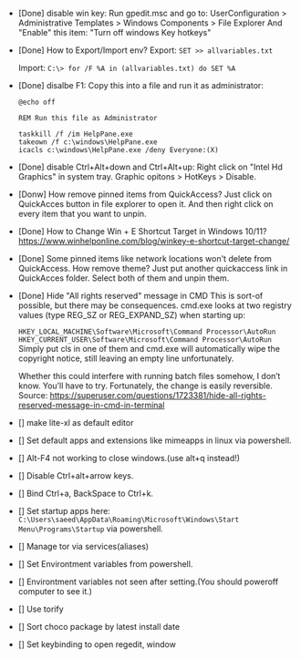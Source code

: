 - [Done] disable win key:
  Run gpedit.msc and go to: UserConfiguration > Administrative Templates > Windows Components > File Explorer
  And "Enable" this item: "Turn off windows Key hotkeys"

- [Done] How to Export/Import env?
  Export:
  `SET >> allvariables.txt`

  Import:
  `C:\> for /F %A in (allvariables.txt) do SET %A`

- [Done] disalbe F1:
  Copy this into a file and run it as administrator:
  ```
  @echo off
  
  REM Run this file as Administrator
  
  taskkill /f /im HelpPane.exe
  takeown /f c:\windows\HelpPane.exe
  icacls c:\windows\HelpPane.exe /deny Everyone:(X)
  ```
- [Done] disable Ctrl+Alt+down and Ctrl+Alt+up:
  Right click on "Intel Hd Graphics" in system tray. Graphic opitons > HotKeys > Disable.

- [Donw] How remove pinned items from QuickAccess?
  Just click on QuickAcces button in file explorer to open it. And then right click on every item that you want to unpin.

- [Done] How to Change Win + E Shortcut Target in Windows 10/11?
  https://www.winhelponline.com/blog/winkey-e-shortcut-target-change/

- [Done] Some pinned items like network locations won't delete from QuickAccess. How remove theme?
  Just put another quickaccess link in QuickAcces folder. Select both of them and unpin them.

- [Done] Hide "All rights reserved" message in CMD
  This is sort-of possible, but there may be consequences. cmd.exe looks at two registry values (type REG_SZ or REG_EXPAND_SZ) when starting up:

  `HKEY_LOCAL_MACHINE\Software\Microsoft\Command Processor\AutoRun`
  `HKEY_CURRENT_USER\Software\Microsoft\Command Processor\AutoRun`
  Simply put cls in one of them and cmd.exe will automatically wipe the copyright notice, still leaving an empty line unfortunately.
  
  Whether this could interfere with running batch files somehow, I don’t know. You’ll have to try. Fortunately, the change is easily reversible.
  Source: https://superuser.com/questions/1723381/hide-all-rights-reserved-message-in-cmd-in-terminal

- [] make lite-xl as default editor
- [] Set default apps and extensions like mimeapps in linux via powershell.
- [] Alt-F4 not working to close windows.(use alt+q instead!)
- [] Disable Ctrl+alt+arrow keys.
- [] Bind Ctrl+a, BackSpace to Ctrl+k.
- [] Set startup apps here: `C:\Users\saeed\AppData\Roaming\Microsoft\Windows\Start Menu\Programs\Startup` via powershell.
- [] Manage tor via services(aliases)
- [] Set Environtment variables from powershell.
- [] Environtment variables not seen after setting.(You should poweroff computer to see it.)
- [] Use torify
- [] Sort choco package by latest install date
- [] Set keybinding to open regedit, window
